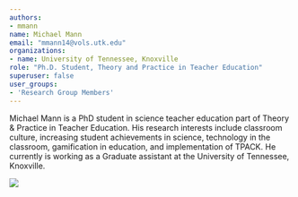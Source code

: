 ```yaml
---
authors:
- mmann
name: Michael Mann
email: "mmann14@vols.utk.edu"
organizations:
- name: University of Tennessee, Knoxville
role: "Ph.D. Student, Theory and Practice in Teacher Education"
superuser: false
user_groups:
- 'Research Group Members'
---
```


Michael Mann is a PhD student in science teacher education part of Theory & Practice in Teacher Education. His research interests include classroom culture, increasing student achievements in science, technology in the classroom, gamification in education, and implementation of TPACK. He currently is working as a Graduate assistant at the University of Tennessee, Knoxville.

<img src="/img/mmann.jpg" style = "max-width:35%"/>